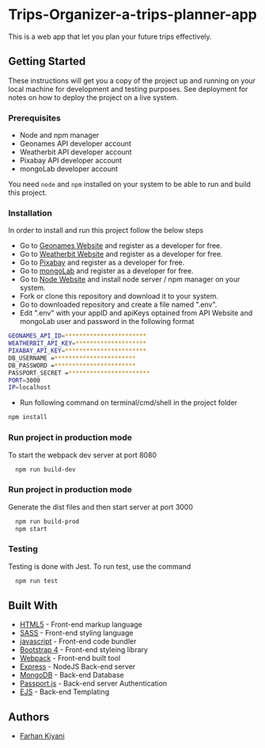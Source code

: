 # Trips-Organizer-a-trips-planner-app
This is a web app that let you plan your future trips effectively.

## Getting Started

These instructions will get you a copy of the project up and running on your local machine for development and testing
purposes. See deployment for notes on how to deploy the project on a live system.

### Prerequisites

* Node and npm manager
* Geonames API developer account
* Weatherbit API developer account
* Pixabay API developer account
* mongoLab developer account

You need `node` and `npm` installed on your system to be able to run and build this project. 

### Installation

In order to install and run this project follow the below steps

* Go to [Geonames Website](https://www.geonames.org/) and register as a developer for free.
* Go to [Weatherbit Website](https://www.weatherbit.io/) and register as a developer for free.
* Go to [Pixabay](https://pixabay.com/api/docs/) and register as a developer for free.
* Go to [mongoLab](https://mlab.com/) and register as a developer for free.
* Go to [Node Website](https://nodejs.org/en/) and install node server / npm manager on your system.
* Fork or clone this repository and download it to your system.
* Go to downloaded repository and create a file named ".env".
* Edit ".env" with your appID and apiKeys optained from API Website and mongoLab user and password in the following format

```bash
GEONAMES_API_ID=***********************
WEATHERBIT_API_KEY=********************
PIXABAY_API_KEY=***********************
DB_USERNAME =***********************
DB_PASSWORD =***********************
PASSPORT_SECRET =***********************
PORT=3000
IP=localhost
```

* Run following command on terminal/cmd/shell in the project folder

```bash
npm install
```

### Run project in production mode

To start the webpack dev server at port 8080

```bash
  npm run build-dev
```

### Run project in production mode

Generate the dist files and then start server at port 3000

```bash
  npm run build-prod
  npm start
```

### Testing

Testing is done with Jest. To run test, use the command 

```bash
  npm run test
```

## Built With

* [HTML5](https://developer.mozilla.org/en-US/docs/Web/Guide/HTML/HTML5) - Front-end markup language
* [SASS](https://sass-lang.com/) - Front-end styling language
* [javascript](https://developer.mozilla.org/en-US/docs/Web/JavaScript) - Front-end code bundler
* [Bootstrap 4](https://getbootstrap.com//) - Front-end styleing library
* [Webpack](https://webpack.js.org/) - Front-end built tool
* [Express](https://expressjs.com/) - NodeJS Back-end server
* [MongoDB](https://www.mongodb.com/) - Back-end Database
* [Passport.js](http://www.passportjs.org/) - Back-end server Authentication
* [EJS](https://ejs.co/) - Back-end Templating

## Authors

* [Farhan Kiyani](https://github.com/farhan2742)

